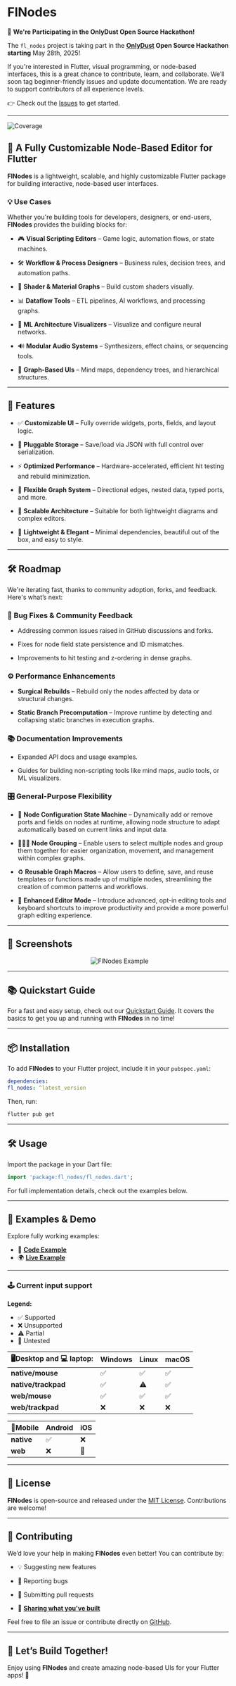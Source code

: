 # **FlNodes**

🚀 **We're Participating in the OnlyDust Open Source Hackathon!**

The `fl_nodes` project is taking part in the **[OnlyDust](https://onlydust.com) Open Source Hackathon starting** May 28th, 2025!

If you're interested in Flutter, visual programming, or node-based interfaces, this is a great chance to contribute, learn, and collaborate. We’ll soon tag beginner-friendly issues and update documentation. We are ready to support contributors of all experience levels.

👉 Check out the [Issues](https://github.com/wilielmus/fl_nodes/issues) to get started.

---

![Coverage](https://github.com/WilliamKarolDiCioccio/fl_nodes/blob/main/coverage_badge.svg?sanitize=true)

## 🚀 **A Fully Customizable Node-Based Editor for Flutter**

**FlNodes** is a lightweight, scalable, and highly customizable Flutter package for building interactive, node-based user interfaces.

### 💡 Use Cases

Whether you're building tools for developers, designers, or end-users, **FlNodes** provides the building blocks for:

- 🎮 **Visual Scripting Editors** – Game logic, automation flows, or state machines.

- 🛠 **Workflow & Process Designers** – Business rules, decision trees, and automation paths.

- 🎨 **Shader & Material Graphs** – Build custom shaders visually.

- 📊 **Dataflow Tools** – ETL pipelines, AI workflows, and processing graphs.

- 🤖 **ML Architecture Visualizers** – Visualize and configure neural networks.

- 🔊 **Modular Audio Systems** – Synthesizers, effect chains, or sequencing tools.

- 🧠 **Graph-Based UIs** – Mind maps, dependency trees, and hierarchical structures.

---

## 🌟 Features

- ✅ **Customizable UI** – Fully override widgets, ports, fields, and layout logic.

- 💾 **Pluggable Storage** – Save/load via JSON with full control over serialization.

- ⚡ **Optimized Performance** – Hardware-accelerated, efficient hit testing and rebuild minimization.

- 🔗 **Flexible Graph System** – Directional edges, nested data, typed ports, and more.

- 📏 **Scalable Architecture** – Suitable for both lightweight diagrams and complex editors.

- 🎨 **Lightweight & Elegant** – Minimal dependencies, beautiful out of the box, and easy to style.

---

## 🛠 Roadmap

We're iterating fast, thanks to community adoption, forks, and feedback. Here's what’s next:

### 🐛 Bug Fixes & Community Feedback

- Addressing common issues raised in GitHub discussions and forks.

- Fixes for node field state persistence and ID mismatches.

- Improvements to hit testing and z-ordering in dense graphs.

### ⚙️ Performance Enhancements

- **Surgical Rebuilds** – Rebuild only the nodes affected by data or structural changes.

- **Static Branch Precomputation** – Improve runtime by detecting and collapsing static branches in execution graphs.

### 📚 Documentation Improvements

- Expanded API docs and usage examples.

- Guides for building non-scripting tools like mind maps, audio tools, or ML visualizers.

### 🎛 General-Purpose Flexibility

- 🤖 **Node Configuration State Machine** – Dynamically add or remove ports and fields on nodes at runtime, allowing node structure to adapt automatically based on current links and input data.

- 🧑‍🤝‍🧑 **Node Grouping** – Enable users to select multiple nodes and group them together for easier organization, movement, and management within complex graphs.

- ♻️ **Reusable Graph Macros** – Allow users to define, save, and reuse templates or functions made up of multiple nodes, streamlining the creation of common patterns and workflows.

- 🎩 **Enhanced Editor Mode** – Introduce advanced, opt-in editing tools and keyboard shortcuts to improve productivity and provide a more powerful graph editing experience.

---

## 📸 **Screenshots**

<p align="center">
  <img src="https://raw.githubusercontent.com/WilliamKarolDiCioccio/fl_nodes/refs/heads/main/.github/images/node_editor_example.webp" alt="FlNodes Example" />
</p>

---

## 📚 **Quickstart Guide**

For a fast and easy setup, check out our [Quickstart Guide](https://github.com/WilliamKarolDiCioccio/fl_nodes/blob/main/QUICKSTART.md). It covers the basics to get you up and running with **FlNodes** in no time!

---

## 📦 **Installation**

To add **FlNodes** to your Flutter project, include it in your `pubspec.yaml`:

```yaml
dependencies:
fl_nodes: ^latest_version
```

Then, run:

```bash
flutter pub get
```

---

## 🛠️ **Usage**

Import the package in your Dart file:

```dart
import 'package:fl_nodes/fl_nodes.dart';
```

For full implementation details, check out the examples below.

---

## 🧩 **Examples & Demo**

Explore fully working examples:

- 📄 **[Code Example](https://github.com/WilliamKarolDiCioccio/fl_nodes/blob/main/example/lib/main.dart)**
- 🌍 **[Live Example](https://williamkaroldicioccio.github.io/fl_nodes/)**

---

### 🕹️ Current input support

**Legend:**

- ✅ Supported
- ❌ Unsupported
- ⚠️ Partial
- 🧪 Untested

| 🖥️Desktop and 💻 laptop: | Windows | Linux | macOS |
| ------------------------ | ------- | ----- | ----- |
| **native/mouse**         | ✅      | ✅    | ✅    |
| **native/trackpad**      | ✅      | ⚠️    | ✅    |
| **web/mouse**            | ✅      | ✅    | ✅    |
| **web/trackpad**         | ❌      | ❌    | ❌    |

| 📱Mobile   | Android | iOS |
| ---------- | ------- | --- |
| **native** | ✅      | ❌  |
| **web**    | ❌      | 🧪  |

---

## 📜 **License**

**FlNodes** is open-source and released under the [MIT License](LICENSE.md).
Contributions are welcome!

---

## 🙌 **Contributing**

We’d love your help in making **FlNodes** even better! You can contribute by:

- 💡 Suggesting new features

- 🐛 Reporting bugs

- 🔧 Submitting pull requests

- 👏 [**Sharing what you've built**](https://github.com/WilliamKarolDiCioccio/fl_nodes/discussions/49)

Feel free to file an issue or contribute directly on [GitHub](https://github.com/WilliamKarolDiCioccio/fl_nodes).

---

## 🚀 **Let’s Build Together!**

Enjoy using **FlNodes** and create amazing node-based UIs for your Flutter apps! 🌟
